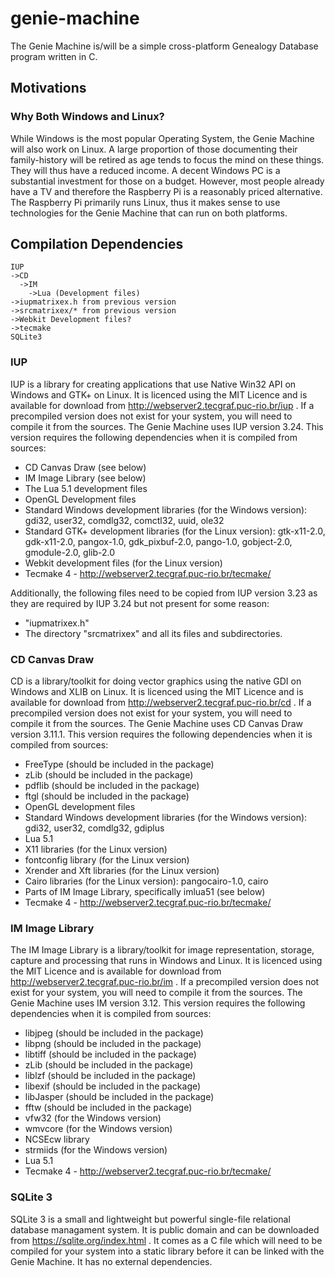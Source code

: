 # genie-machine
The Genie Machine is/will be a simple cross-platform Genealogy Database program written in C.

## Motivations

### Why Both Windows and Linux?

While Windows is the most popular Operating System, the Genie Machine will also work on Linux.  A large proportion of those documenting their family-history will be retired as age tends to focus the mind on these things.  They will thus have a reduced income.  A decent Windows PC is a substantial investment for those on a budget.  However, most people already have a TV and therefore the Raspberry Pi is a reasonably priced alternative.  The Raspberry Pi primarily runs Linux, thus it makes sense to use technologies for the Genie Machine that can run on both platforms.

## Compilation Dependencies

```
IUP
->CD
  ->IM
    ->Lua (Development files)
->iupmatrixex.h from previous version
->srcmatrixex/* from previous version
->Webkit Development files?
->tecmake
SQLite3
```

### IUP

IUP is a library for creating applications that use Native Win32 API on Windows and GTK+ on Linux.  It is licenced using the MIT Licence and is available for download from http://webserver2.tecgraf.puc-rio.br/iup .  If a precompiled version does not exist for your system, you will need to compile it from the sources.  The Genie Machine uses IUP version 3.24.  This version requires the following dependencies when it is compiled from sources:

- CD Canvas Draw (see below)
- IM Image Library (see below)
- The Lua 5.1 development files
- OpenGL Development files
- Standard Windows development libraries (for the Windows version): gdi32, user32, comdlg32, comctl32, uuid, ole32
- Standard GTK+ development libraries (for the Linux version): gtk-x11-2.0, gdk-x11-2.0, pangox-1.0, gdk_pixbuf-2.0, pango-1.0, gobject-2.0, gmodule-2.0, glib-2.0
- Webkit development files (for the Linux version)
- Tecmake 4 - http://webserver2.tecgraf.puc-rio.br/tecmake/

Additionally, the following files need to be copied from IUP version 3.23 as they are required by IUP 3.24 but not present for some reason:

- "iupmatrixex.h"
- The directory "srcmatrixex" and all its files and subdirectories.


### CD Canvas Draw

CD is a library/toolkit for doing vector graphics using the native GDI on Windows and XLIB on Linux.  It is licenced using the MIT Licence and is available for download from http://webserver2.tecgraf.puc-rio.br/cd .  If a precompiled version does not exist for your system, you will need to compile it from the sources.  The Genie Machine uses CD Canvas Draw version 3.11.1.  This version requires the following dependencies when it is compiled from sources:

- FreeType (should be included in the package)
- zLib (should be included in the package)
- pdflib (should be included in the package)
- ftgl (should be included in the package)
- OpenGL development files
- Standard Windows development libraries (for the Windows version): gdi32, user32, comdlg32, gdiplus
- Lua 5.1
- X11 libraries (for the Linux version)
- fontconfig library (for the Linux version)
- Xrender and Xft libraries (for the Linux version)
- Cairo libraries (for the Linux version): pangocairo-1.0, cairo 
- Parts of IM Image Library, specifically imlua51 (see below)
- Tecmake 4 - http://webserver2.tecgraf.puc-rio.br/tecmake/


### IM Image Library

The IM Image Library is a library/toolkit for image representation, storage, capture and processing that runs in Windows and Linux.  It is licenced using the MIT Licence and is available for download from http://webserver2.tecgraf.puc-rio.br/im .  If a precompiled version does not exist for your system, you will need to compile it from the sources.  The Genie Machine uses IM version 3.12.  This version requires the following dependencies when it is compiled from sources:

- libjpeg (should be included in the package)
- libpng (should be included in the package)
- libtiff (should be included in the package)
- zLib (should be included in the package)
- liblzf (should be included in the package)
- libexif (should be included in the package)
- libJasper (should be included in the package)
- fftw (should be included in the package)
- vfw32 (for the Windows version)
- wmvcore (for the Windows version)
- NCSEcw library
- strmiids (for the Windows version)
- Lua 5.1
- Tecmake 4 - http://webserver2.tecgraf.puc-rio.br/tecmake/


### SQLite 3

SQLite 3 is a small and lightweight but powerful single-file relational database managament system.  It is public domain and can be downloaded from https://sqlite.org/index.html .  It comes as a C file which will need to be compiled for your system into a static library before it can be linked with the Genie Machine.  It has no external dependencies.


